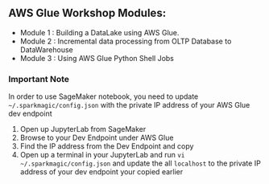## AWS Glue Workshop Modules:

- Module 1 : Building a DataLake using AWS Glue.
- Module 2 : Incremental data processing from OLTP Database to DataWarehouse
- Module 3 : Using AWS Glue Python Shell Jobs


### Important Note
In order to use SageMaker notebook, you need to update ```~/.sparkmagic/config.json``` with the private IP address of your AWS Glue dev endpoint 
1. Open up JupyterLab from SageMaker
2. Browse to your Dev Endpoint under AWS Glue
3. Find the IP address from the Dev Endpoint and copy
4. Open up a terminal in your JupyterLab and run ```vi ~/.sparkmagic/config.json``` and update the all ```localhost``` to the private IP address of your dev endpoint your copied earlier
